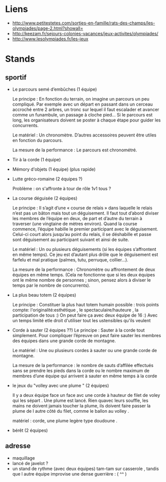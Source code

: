 Liens
=====
* http://www.petitestetes.com/sorties-en-famille/rats-des-champs/les-olympiades/page-2.html?showall=
* http://keezam.fr/sejours-colonies-vacances/jeux-activites/olympiades/
* http://www.lesolympiades.fr/les-jeux


Stands
======

sportif
-------
- Le parcours semé d’embûches (1 équipe)

  Le principe : En fonction du terrain, on imagine un parcours un peu compliqué. Par exemple avec un départ en passant dans un cerceau accroché entre 2 arbres, un tronc sur lequel il faut escalader et avancer comme un funambule, un passage à cloche pied… Si le parcours est long, les organisateurs doivent se poster à chaque étape pour guider les concurrents.

  Le matériel : Un chronomètre. D’autres accessoires peuvent être utiles en fonction du parcours.

  La mesure de la performance : Le parcours est chronométré.

- Tir à la corde (1 équipe)

- Mémory d'objets (1 équipe) (plus rapide)

- Lutte gréco-romaine (2 équipes ?)

  Problème : on s'affronte à tour de rôle 1v1 tous ?

- La course déguisée (2 équipes)

  Le principe : Il s’agit d’une « course de relais » dans laquelle le relais n’est pas un bâton mais tout un déguisement. Il faut tout d’abord diviser les membres de l’équipe en deux, de part et d’autre du terrain à traverser (une vingtaine de mètres environ). Quand la course commence, l’équipe habille le premier participant avec le déguisement. Celui-ci court alors jusqu’au point du relais, il se déshabille et passe sont déguisement au participant suivant et ainsi de suite.

  Le matériel : Un ou plusieurs déguisements (si les équipes s’affrontent en même temps). Ce jeu est d’autant plus drôle que le déguisement est farfelu et mal pratique (palmes, tutu, perruque, collier…).

  La mesure de la performance : Chronomètre ou affrontement de deux équipes en même temps. (Cela ne fonctionne que si les deux équipes ont le même nombre de personnes ; sinon, pensez alors à diviser le temps par le nombre de concurrents).

- La plus beau totem (2 équipes)

  Le principe : Constituer la plus haut totem humain possible : trois points compte: l'originalité:esthétique , le spectaculaire/hauteure , la participation de tous :) On peut faire ça avec deux équipe de 16 :) Avec un temps limité etle droit d'utiliser tout les ustensibles qu'ils veulent

- Corde à sauter (2 équipes ??)
  Le principe : Sauter à la corde tout simplement. Pour compliquer l’épreuve on peut faire sauter les membres des équipes dans une grande corde de montagne.

  Le matériel : Une ou plusieurs cordes à sauter ou une grande corde de montagne.

  La mesure de la performance : le nombre de sauts d’affilée effectués sans se prendre les pieds dans la corde ou le nombre maximum de membres d’une équipe qui arrivent à sauter en même temps à la corde

- le jeux du "volley avec une plume " (2 équipes)

  Il y a deux équipe face un face avc une corde à hauteur de filet de voley qui les sépart . Une plume est lancé. Rien quavec leurs souffle, les mains ne doivent jamais toucher la plume, ils doivent faire passer la plume de l autre côté du filet, comme le ballon au volley .

  matériel : corde, une plume legère type doudoune .

- bérêt (2 équipes)

adresse
-------

- maquillage
- lancé de javelot ?
- un stand de rythme (avec deux équipes) tam-tam sur casserole , tandis que l autre équipe improvise une dense guerrière : ( ^^ )
